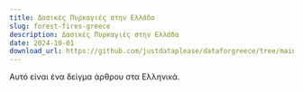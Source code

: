 ```yaml
---
title: Δασικές Πυρκαγιές στην Ελλάδα
slug: forest-fires-greece
description: Δασικές Πυρκαγιές στην Ελλάδα
date: 2024-10-01
download_url: https://github.com/justdataplease/dataforgreece/tree/main/data/fires-greece
---
```


Αυτό είναι ένα δείγμα άρθρου στα Ελληνικά.
